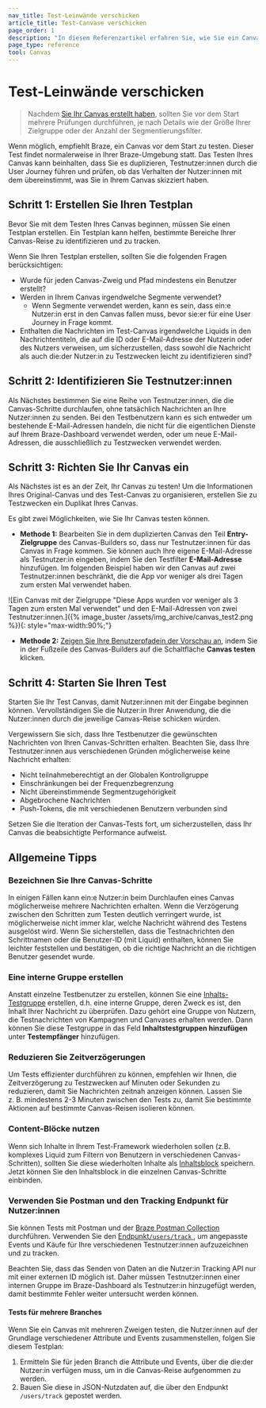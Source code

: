 ```yaml
---
nav_title: Test-Leinwände verschicken
article_title: Test-Canvase verschicken
page_order: 1
description: "In diesem Referenzartikel erfahren Sie, wie Sie ein Canvas vor dem Start testen und wie Sie dabei am besten vorgehen."
page_type: reference
tool: Canvas
---
```


# Test-Leinwände verschicken

> Nachdem [Sie Ihr Canvas erstellt haben]({{site.baseurl}}/user_guide/engagement_tools/canvas/create_a_canvas/create_a_canvas/), sollten Sie vor dem Start mehrere Prüfungen durchführen, je nach Details wie der Größe Ihrer Zielgruppe oder der Anzahl der Segmentierungsfilter.

Wenn möglich, empfiehlt Braze, ein Canvas vor dem Start zu testen. Dieser Test findet normalerweise in Ihrer Braze-Umgebung statt. Das Testen Ihres Canvas kann beinhalten, dass Sie es duplizieren, Testnutzer:innen durch die User Journey führen und prüfen, ob das Verhalten der Nutzer:innen mit dem übereinstimmt, was Sie in Ihrem Canvas skizziert haben.

## Schritt 1: Erstellen Sie Ihren Testplan

Bevor Sie mit dem Testen Ihres Canvas beginnen, müssen Sie einen Testplan erstellen. Ein Testplan kann helfen, bestimmte Bereiche Ihrer Canvas-Reise zu identifizieren und zu tracken.

Wenn Sie Ihren Testplan erstellen, sollten Sie die folgenden Fragen berücksichtigen:
- Wurde für jeden Canvas-Zweig und Pfad mindestens ein Benutzer erstellt?
- Werden in Ihrem Canvas irgendwelche Segmente verwendet? 
	- Wenn Segmente verwendet werden, kann es sein, dass ein:e Nutzer:in erst in den Canvas fallen muss, bevor sie:er für eine User Journey in Frage kommt.
- Enthalten die Nachrichten im Test-Canvas irgendwelche Liquids in den Nachrichtentiteln, die auf die ID oder E-Mail-Adresse der Nutzerin oder des Nutzers verweisen, um sicherzustellen, dass sowohl die Nachricht als auch die:der Nutzer:in zu Testzwecken leicht zu identifizieren sind?

## Schritt 2: Identifizieren Sie Testnutzer:innen

Als Nächstes bestimmen Sie eine Reihe von Testnutzer:innen, die die Canvas-Schritte durchlaufen, ohne tatsächlich Nachrichten an Ihre Nutzer:innen zu senden. Bei den Testbenutzern kann es sich entweder um bestehende E-Mail-Adressen handeln, die nicht für die eigentlichen Dienste auf Ihrem Braze-Dashboard verwendet werden, oder um neue E-Mail-Adressen, die ausschließlich zu Testzwecken verwendet werden. 

## Schritt 3: Richten Sie Ihr Canvas ein

Als Nächstes ist es an der Zeit, Ihr Canvas zu testen! Um die Informationen Ihres Original-Canvas und des Test-Canvas zu organisieren, erstellen Sie zu Testzwecken ein Duplikat Ihres Canvas.

Es gibt zwei Möglichkeiten, wie Sie Ihr Canvas testen können. 

- **Methode 1:** Bearbeiten Sie in dem duplizierten Canvas den Teil **Entry-Zielgruppe** des Canvas-Builders so, dass nur Testnutzer:innen für das Canvas in Frage kommen. Sie können auch Ihre eigene E-Mail-Adresse als Testnutzer:in eingeben, indem Sie den Testfilter **E-Mail-Adresse** hinzufügen. Im folgenden Beispiel haben wir den Canvas auf zwei Testnutzer:innen beschränkt, die die App vor weniger als drei Tagen zum ersten Mal verwendet haben.

\![Ein Canvas mit der Zielgruppe "Diese Apps wurden vor weniger als 3 Tagen zum ersten Mal verwendet" und den E-Mail-Adressen von zwei Testnutzer:innen.]({% image_buster /assets/img_archive/canvas_test2.png %}){: style="max-width:90%;"}

- **Methode 2:** [Zeigen Sie Ihre Benutzerpfadein der Vorschau an]({{site.baseurl}}/preview_user_paths/), indem Sie in der Fußzeile des Canvas-Builders auf die Schaltfläche **Canvas testen** klicken.

## Schritt 4: Starten Sie Ihren Test

Starten Sie Ihr Test Canvas, damit Nutzer:innen mit der Eingabe beginnen können. Vervollständigen Sie die Nutzer:in Ihrer Anwendung, die die Nutzer:innen durch die jeweilige Canvas-Reise schicken würden.

Vergewissern Sie sich, dass Ihre Testbenutzer die gewünschten Nachrichten von Ihren Canvas-Schritten erhalten. Beachten Sie, dass Ihre Testnutzer:innen aus verschiedenen Gründen möglicherweise keine Nachricht erhalten:

- Nicht teilnahmeberechtigt an der Globalen Kontrollgruppe
- Einschränkungen bei der Frequenzbegrenzung
- Nicht übereinstimmende Segmentzugehörigkeit
- Abgebrochene Nachrichten
- Push-Tokens, die mit verschiedenen Benutzern verbunden sind

Setzen Sie die Iteration der Canvas-Tests fort, um sicherzustellen, dass Ihr Canvas die beabsichtigte Performance aufweist.

## Allgemeine Tipps

### Bezeichnen Sie Ihre Canvas-Schritte

In einigen Fällen kann ein:e Nutzer:in beim Durchlaufen eines Canvas möglicherweise mehrere Nachrichten erhalten. Wenn die Verzögerung zwischen den Schritten zum Testen deutlich verringert wurde, ist möglicherweise nicht immer klar, welche Nachricht während des Testens ausgelöst wird. Wenn Sie sicherstellen, dass die Testnachrichten den Schrittnamen oder die Benutzer-ID (mit Liquid) enthalten, können Sie leichter feststellen und bestätigen, ob die richtige Nachricht an die richtigen Benutzer gesendet wurde.

### Eine interne Gruppe erstellen

Anstatt einzelne Testbenutzer zu erstellen, können Sie eine [Inhalts-Testgruppe]({{site.baseurl}}/user_guide/administrative/app_settings/internal_groups_tab/) erstellen, d.h. eine interne Gruppe, deren Zweck es ist, den Inhalt Ihrer Nachricht zu überprüfen. Dazu gehört eine Gruppe von Nutzern, die Testnachrichten von Kampagnen und Canvases erhalten werden. Dann können Sie diese Testgruppe in das Feld **Inhaltstestgruppen hinzufügen** unter **Testempfänger** hinzufügen.

### Reduzieren Sie Zeitverzögerungen

Um Tests effizienter durchführen zu können, empfehlen wir Ihnen, die Zeitverzögerung zu Testzwecken auf Minuten oder Sekunden zu reduzieren, damit Sie Nachrichten zeitnah anzeigen können. Lassen Sie z. B. mindestens 2-3 Minuten zwischen den Tests zu, damit Sie bestimmte Aktionen auf bestimmte Canvas-Reisen isolieren können.

### Content-Blöcke nutzen

Wenn sich Inhalte in Ihrem Test-Framework wiederholen sollen (z.B. komplexes Liquid zum Filtern von Benutzern in verschiedenen Canvas-Schritten), sollten Sie diese wiederholten Inhalte als [Inhaltsblock]({{site.baseurl}}/user_guide/engagement_tools/templates_and_media/content_blocks#content-blocks) speichern. Jetzt können Sie den Inhaltsblock in die einzelnen Canvas-Schritte einbinden.

### Verwenden Sie Postman und den Tracking Endpunkt für Nutzer:innen

Sie können Tests mit Postman und der [Braze Postman Collection]({{site.baseurl}}/api/postman_collection/) durchführen. Verwenden Sie den [Endpunkt`/users/track` ]({{site.baseurl}}/api/endpoints/user_data/post_user_track/), um angepasste Events und Käufe für Ihre verschiedenen Testnutzer:innen aufzuzeichnen und zu tracken.

Beachten Sie, dass das Senden von Daten an die Nutzer:in Tracking API nur mit einer externen ID möglich ist. Daher müssen Testnutzer:innen einer internen Gruppe im Braze-Dashboard als Testnutzer:in hinzugefügt werden, damit bestimmte Fehler weiter untersucht werden können. 

#### Tests für mehrere Branches

Wenn Sie ein Canvas mit mehreren Zweigen testen, die Nutzer:innen auf der Grundlage verschiedener Attribute und Events zusammenstellen, folgen Sie diesem Testplan:

1. Ermitteln Sie für jeden Branch die Attribute und Events, über die die:der Nutzer:in verfügen muss, um in die Canvas-Reise aufgenommen zu werden.
2. Bauen Sie diese in JSON-Nutzdaten auf, die über den Endpunkt `/users/track` gepostet werden.

